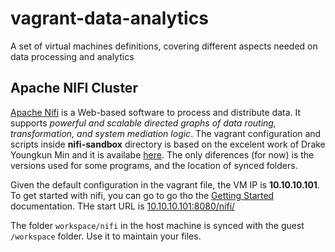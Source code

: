 # vagrant-data-analytics
A set of virtual machines definitions, covering different aspects needed on data processing and analytics

## Apache NIFI Cluster
[Apache Nifi](https://nifi.apache.org/) is a Web-based software to process and distribute data. It supports *powerful and scalable directed graphs of data routing, transformation, and system mediation logic*. The vagrant configuration and scripts inside **nifi-sandbox** directory is based on the excelent work of Drake Youngkun Min and it is availabe [here](https://github.com/minyk/nifi-sandbox). The only diferences (for now) is the versions used for some programs, and the location of synced folders. 

Given the default configuration in the vagrant file, the VM IP is **10.10.10.101**. To get started with nifi, you can go to go tho the [Getting Started](https://nifi.apache.org/docs/nifi-docs/html/getting-started.html) documentation. THe start URL is [10.10.10.101:8080/nifi/](http://10.10.10.101:8080/nifi/)

The folder `workspace/nifi` in the host machine is synced with the guest `/workspace` folder. Use it to maintain your files.
